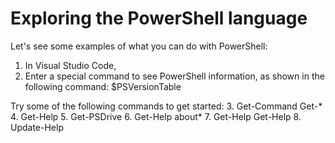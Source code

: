 # Exploring the PowerShell language

Let's see some examples of what you can do with PowerShell:
1.	In Visual Studio Code, 
2.	Enter a special command to see PowerShell information, as shown in the following command:
$PSVersionTable

Try some of the following commands to get started:
3.	Get-Command Get-*
4.  Get-Help
5.  Get-PSDrive
6.  Get-Help about*
7.  Get-Help Get-Help
8.  Update-Help